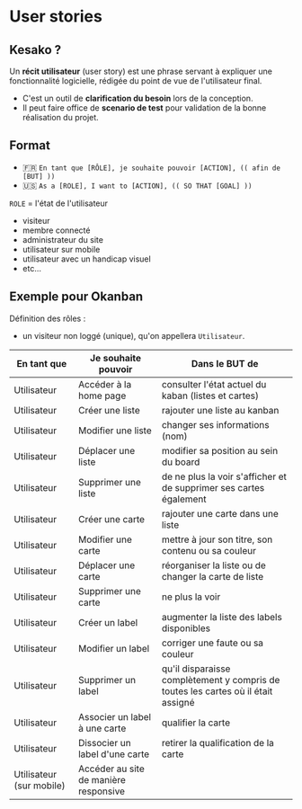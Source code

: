 # User stories

## Kesako ?

Un **récit utilisateur** (user story) est une phrase servant à expliquer une fonctionnalité logicielle, rédigée du point de vue de l'utilisateur final.

- C'est un outil de **clarification du besoin** lors de la conception.
- Il peut faire office de **scenario de test** pour validation de la bonne réalisation du projet.

## Format

- 🇫🇷 `En tant que [RÔLE], je souhaite pouvoir [ACTION], (( afin de [BUT] ))`
- 🇺🇸 `As a [ROLE], I want to [ACTION], (( SO THAT [GOAL] ))`

`ROLE` = l'état de l'utilisateur

- visiteur
- membre connecté
- administrateur du site
- utilisateur sur mobile
- utilisateur avec un handicap visuel
- etc…

## Exemple pour Okanban

Définition des rôles :

- un visiteur non loggé (unique), qu'on appellera `Utilisateur`.

| **En tant que**          | **Je souhaite pouvoir**               | **Dans le BUT de**                                                                |
| ------------------------ | ------------------------------------- | --------------------------------------------------------------------------------- |
| Utilisateur              | Accéder à la home page                | consulter l'état actuel du kaban (listes et cartes)                               |
| Utilisateur              | Créer une liste                       | rajouter une liste au kanban                                                      |
| Utilisateur              | Modifier une liste                    | changer ses informations (nom)                                                    |
| Utilisateur              | Déplacer une liste                    | modifier sa position au sein du board                                             |
| Utilisateur              | Supprimer une liste                   | de ne plus la voir s'afficher et de supprimer ses cartes également                |
| Utilisateur              | Créer une carte                       | rajouter une carte dans une liste                                                 |
| Utilisateur              | Modifier une carte                    | mettre à jour son titre, son contenu ou sa couleur                                |
| Utilisateur              | Déplacer une carte                    | réorganiser la liste ou de changer la carte de liste                              |
| Utilisateur              | Supprimer une carte                   | ne plus la voir                                                                   |
| Utilisateur              | Créer un label                        | augmenter la liste des labels disponibles                                         |
| Utilisateur              | Modifier un label                     | corriger une faute ou sa couleur                                                  |
| Utilisateur              | Supprimer un label                    | qu'il disparaisse complètement y compris de toutes les cartes où il était assigné |
| Utilisateur              | Associer un label à une carte         | qualifier la carte                                                                |
| Utilisateur              | Dissocier un label d'une carte        | retirer la qualification de la carte                                              |
| Utilisateur (sur mobile) | Accéder au site de manière responsive |
